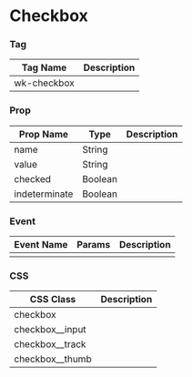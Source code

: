 # Checkbox

### Tag
Tag Name | Description
--- | --- 
wk-checkbox | 

### Prop
Prop Name | Type | Description
--- | --- | ---
name | String | 
value | String | 
checked | Boolean | 
indeterminate | Boolean | 

### Event
Event Name | Params | Description
--- | --- | ---
 |  | 

### CSS
CSS Class | Description
--- | --- 
checkbox |
checkbox__input |
checkbox__track |
checkbox__thumb |